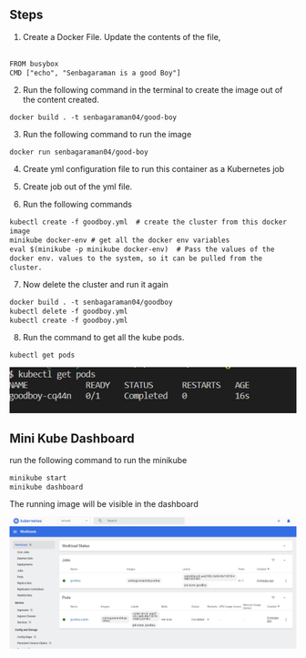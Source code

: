 ## Steps

1. Create a Docker File. Update the contents of the file,

```

FROM busybox
CMD ["echo", "Senbagaraman is a good Boy"]

```

2. Run the following command in the terminal to create the image out of the content created.

```
docker build . -t senbagaraman04/good-boy
```

3. Run the following command to run the image 

```
docker run senbagaraman04/good-boy
```

4. Create yml configuration file to run this container as a Kubernetes job

5. Create job out of the yml file.

6. Run the following commands

```
kubectl create -f goodboy.yml  # create the cluster from this docker image
minikube docker-env # get all the docker env variables
eval $(minikube -p minikube docker-env)  # Pass the values of the docker env. values to the system, so it can be pulled from the cluster.
```

7. Now delete the cluster and run it again

```
docker build . -t senbagaraman04/goodboy
kubectl delete -f goodboy.yml
kubectl create -f goodboy.yml
```

8. Run the command to get all the kube pods.

```
kubectl get pods
```

![Screenshot](Capture.JPG)

## Mini Kube Dashboard

run the following command to run the minikube 

```
minikube start
minikube dashboard
```

The running image will be visible in the dashboard

![MiniKubeDashboard](minikube.JPG)

